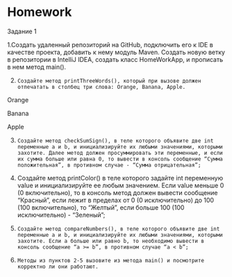# Homework
Задание 1

1.Создать удаленный репозиторий на GitHub, подключить его к IDE в качестве проекта, добавить к нему модуль Maven. Создать новую ветку в репозитории в IntelliJ IDEA, создать класс HomeWorkApp, и прописать в нем метод main().


2.     Создайте метод printThreeWords(), который при вызове должен отпечатать в столбец три слова: Orange, Banana, Apple.


Orange

Banana

Apple


3.     Создайте метод checkSumSign(), в теле которого объявите две int переменные a и b, и инициализируйте их любыми значениями, которыми захотите. Далее метод должен просуммировать эти переменные, и если их сумма больше или равна 0, то вывести в консоль сообщение “Сумма положительная”, в противном случае - “Сумма отрицательная”;


4.  Создайте метод printColor() в теле которого задайте int переменную value и инициализируйте ее любым значением. Если value меньше 0 (0 включительно), то в консоль метод должен вывести сообщение “Красный”, если лежит в пределах от 0 (0 исключительно) до 100 (100 включительно), то “Желтый”, если больше 100 (100 исключительно) - “Зеленый”;


5.     Создайте метод compareNumbers(), в теле которого объявите две int переменные a и b, и инициализируйте их любыми значениями, которыми захотите. Если a больше или равно b, то необходимо вывести в консоль сообщение “a >= b”, в противном случае “a < b”;


6.     Методы из пунктов 2-5 вызовите из метода main() и посмотрите корректно ли они работают.
